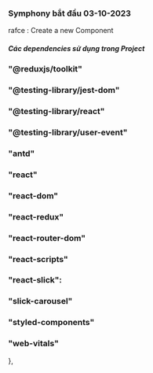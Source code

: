 ### Symphony bắt đầu 03-10-2023

rafce : Create a new Component

##### Các dependencies sử dụng trong Project

### "@reduxjs/toolkit"

### "@testing-library/jest-dom"

### "@testing-library/react"

### "@testing-library/user-event"

### "antd"

### "react"

### "react-dom"

### "react-redux"

### "react-router-dom"

### "react-scripts"

### "react-slick":

### "slick-carousel"

### "styled-components"

### "web-vitals"

},
